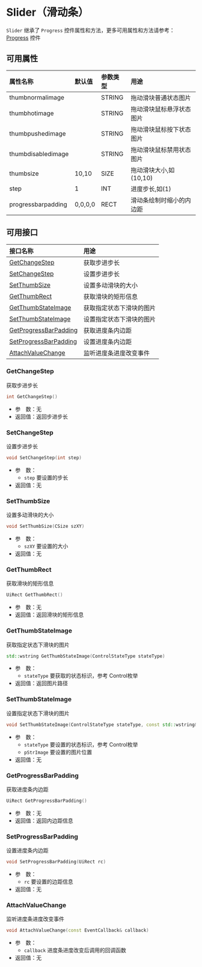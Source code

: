 ﻿# Slider（滑动条）

`Slider` 继承了 `Progress` 控件属性和方法，更多可用属性和方法请参考：[Progress](Progress.md) 控件

## 可用属性

| 属性名称 | 默认值 | 参数类型 | 用途 |
| :--- | :--- | :--- | :--- |
| thumbnormalimage |  | STRING | 拖动滑块普通状态图片 |
| thumbhotimage |  | STRING | 拖动滑块鼠标悬浮状态图片 |
| thumbpushedimage |  | STRING | 拖动滑块鼠标按下状态图片 |
| thumbdisabledimage |  | STRING | 拖动滑块鼠标禁用状态图片 |
| thumbsize | 10,10 | SIZE | 拖动滑块大小,如(10,10) |
| step | 1 | INT | 进度步长,如(1) |
| progressbarpadding | 0,0,0,0 | RECT | 滑动条绘制时缩小的内边距 |

## 可用接口

| 接口名称 | 用途 |
| :--- | :--- |
| [GetChangeStep](#GetChangeStep) | 获取步进步长 |
| [SetChangeStep](#SetChangeStep) | 设置步进步长 |
| [SetThumbSize](#SetThumbSize) | 设置多动滑块的大小 |
| [GetThumbRect](#GetThumbRect) | 获取滑块的矩形信息 |
| [GetThumbStateImage](#GetThumbStateImage) | 获取指定状态下滑块的图片 |
| [SetThumbStateImage](#SetThumbStateImage) | 设置指定状态下滑块的图片 |
| [GetProgressBarPadding](#GetProgressBarPadding) | 获取进度条内边距 |
| [SetProgressBarPadding](#SetProgressBarPadding) | 设置进度条内边距 |
| [AttachValueChange](#AttachValueChange) | 监听进度条进度改变事件 |


### GetChangeStep

获取步进步长

```cpp
int GetChangeStep()
```

 - 参&emsp;数：无  
 - 返回值：返回步进步长

### SetChangeStep

设置步进步长

```cpp
void SetChangeStep(int step)
```

 - 参&emsp;数：  
    - `step` 要设置的步长
 - 返回值：无

### SetThumbSize

设置多动滑块的大小

```cpp
void SetThumbSize(CSize szXY)
```

 - 参&emsp;数：  
    - `szXY` 要设置的大小
 - 返回值：无

### GetThumbRect

获取滑块的矩形信息

```cpp
UiRect GetThumbRect()
```

 - 参&emsp;数：无  
 - 返回值：返回滑块的矩形信息

### GetThumbStateImage

获取指定状态下滑块的图片

```cpp
std::wstring GetThumbStateImage(ControlStateType stateType)
```

 - 参&emsp;数：  
    - `stateType` 要获取的状态标识，参考 Control枚举
 - 返回值：返回图片路径

### SetThumbStateImage

设置指定状态下滑块的图片

```cpp
void SetThumbStateImage(ControlStateType stateType, const std::wstring& pStrImage)
```

 - 参&emsp;数：  
    - `stateType` 要设置的状态标识，参考 Control枚举
    - `pStrImage` 要设置的图片位置
 - 返回值：无

### GetProgressBarPadding

获取进度条内边距

```cpp
UiRect GetProgressBarPadding()
```

 - 参&emsp;数：无  
 - 返回值：返回内边距信息

### SetProgressBarPadding

设置进度条内边距

```cpp
void SetProgressBarPadding(UiRect rc)
```

 - 参&emsp;数：  
    - `rc` 要设置的边距信息
 - 返回值：无

### AttachValueChange

监听进度条进度改变事件

```cpp
void AttachValueChange(const EventCallback& callback)
```

 - 参&emsp;数：  
    - `callback` 进度条进度改变后调用的回调函数
 - 返回值：无